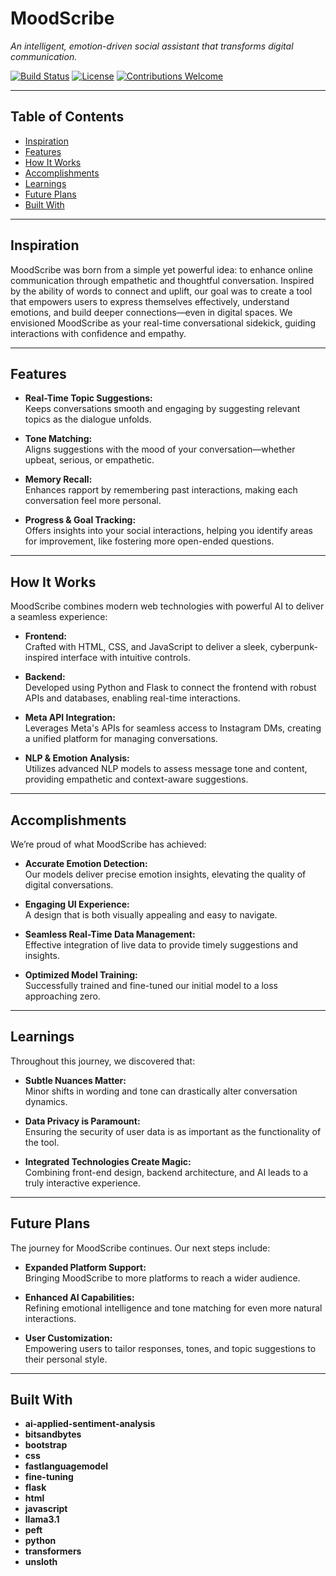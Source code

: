 # MoodScribe

*An intelligent, emotion-driven social assistant that transforms digital communication.*

[![Build Status](https://img.shields.io/badge/build-passing-brightgreen)](https://github.com/your-repo)
[![License](https://img.shields.io/badge/license-MIT-blue)](LICENSE)
[![Contributions Welcome](https://img.shields.io/badge/contributions-welcome-orange)](CONTRIBUTING.md)

---

## Table of Contents

- [Inspiration](#inspiration)
- [Features](#features)
- [How It Works](#how-it-works)
- [Accomplishments](#accomplishments)
- [Learnings](#learnings)
- [Future Plans](#future-plans)
- [Built With](#built-with)

---

## Inspiration

MoodScribe was born from a simple yet powerful idea: to enhance online communication through empathetic and thoughtful conversation. Inspired by the ability of words to connect and uplift, our goal was to create a tool that empowers users to express themselves effectively, understand emotions, and build deeper connections—even in digital spaces. We envisioned MoodScribe as your real-time conversational sidekick, guiding interactions with confidence and empathy.

---

## Features

- **Real-Time Topic Suggestions:**  
  Keeps conversations smooth and engaging by suggesting relevant topics as the dialogue unfolds.

- **Tone Matching:**  
  Aligns suggestions with the mood of your conversation—whether upbeat, serious, or empathetic.

- **Memory Recall:**  
  Enhances rapport by remembering past interactions, making each conversation feel more personal.

- **Progress & Goal Tracking:**  
  Offers insights into your social interactions, helping you identify areas for improvement, like fostering more open-ended questions.

---

## How It Works

MoodScribe combines modern web technologies with powerful AI to deliver a seamless experience:

- **Frontend:**  
  Crafted with HTML, CSS, and JavaScript to deliver a sleek, cyberpunk-inspired interface with intuitive controls.

- **Backend:**  
  Developed using Python and Flask to connect the frontend with robust APIs and databases, enabling real-time interactions.

- **Meta API Integration:**  
  Leverages Meta's APIs for seamless access to Instagram DMs, creating a unified platform for managing conversations.

- **NLP & Emotion Analysis:**  
  Utilizes advanced NLP models to assess message tone and content, providing empathetic and context-aware suggestions.

---

## Accomplishments

We’re proud of what MoodScribe has achieved:

- **Accurate Emotion Detection:**  
  Our models deliver precise emotion insights, elevating the quality of digital conversations.

- **Engaging UI Experience:**  
  A design that is both visually appealing and easy to navigate.

- **Seamless Real-Time Data Management:**  
  Effective integration of live data to provide timely suggestions and insights.

- **Optimized Model Training:**  
  Successfully trained and fine-tuned our initial model to a loss approaching zero.

---

## Learnings

Throughout this journey, we discovered that:

- **Subtle Nuances Matter:**  
  Minor shifts in wording and tone can drastically alter conversation dynamics.

- **Data Privacy is Paramount:**  
  Ensuring the security of user data is as important as the functionality of the tool.

- **Integrated Technologies Create Magic:**  
  Combining front-end design, backend architecture, and AI leads to a truly interactive experience.

---

## Future Plans

The journey for MoodScribe continues. Our next steps include:

- **Expanded Platform Support:**  
  Bringing MoodScribe to more platforms to reach a wider audience.

- **Enhanced AI Capabilities:**  
  Refining emotional intelligence and tone matching for even more natural interactions.

- **User Customization:**  
  Empowering users to tailor responses, tones, and topic suggestions to their personal style.

---

## Built With

- **ai-applied-sentiment-analysis**
- **bitsandbytes**
- **bootstrap**
- **css**
- **fastlanguagemodel**
- **fine-tuning**
- **flask**
- **html**
- **javascript**
- **llama3.1**
- **peft**
- **python**
- **transformers**
- **unsloth**

